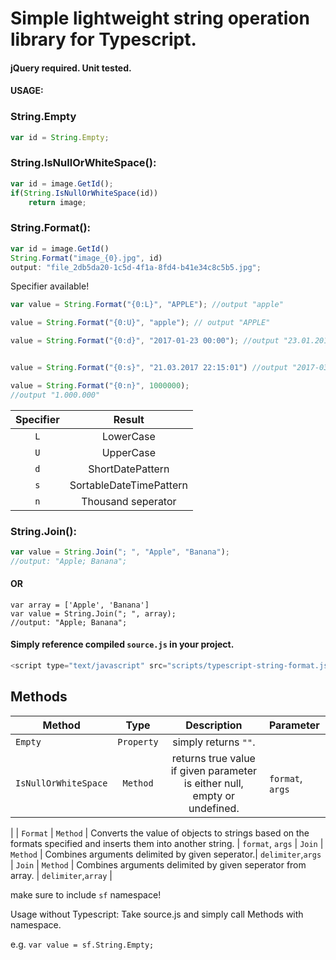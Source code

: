 # Simple lightweight string operation library for Typescript.
#### jQuery required. Unit tested.
#### USAGE:

### String.Empty
```typescript
var id = String.Empty;
```

### String.IsNullOrWhiteSpace():
```typescript
var id = image.GetId();
if(String.IsNullOrWhiteSpace(id))
	return image;
```
### String.Format():

```typescript
var id = image.GetId()
String.Format("image_{0}.jpg", id)
output: "file_2db5da20-1c5d-4f1a-8fd4-b41e34c8c5b5.jpg";
```

Specifier available!
```typescript
var value = String.Format("{0:L}", "APPLE"); //output "apple"

value = String.Format("{0:U}", "apple"); // output "APPLE"

value = String.Format("{0:d}", "2017-01-23 00:00"); //output "23.01.2017"


value = String.Format("{0:s}", "21.03.2017 22:15:01") //output "2017-03-21T22:15:01"

value = String.Format("{0:n}", 1000000);
//output "1.000.000"
```

|	Specifier	  |	 			Result 	   	    |
| :-------------: |:---------------------------:|
|		`L`		  |	LowerCase					|
|		`U`		  |	UpperCase					|
|		`d`		  |	ShortDatePattern			|
|		`s`		  |	SortableDateTimePattern		|
|		`n`		  |	Thousand seperator			|



### String.Join():

```typescript
var value = String.Join("; ", "Apple", "Banana");
//output: "Apple; Banana";
```
#### OR
```typscript
var array = ['Apple', 'Banana']
var value = String.Join("; ", array);
//output: "Apple; Banana";
```


#### Simply reference compiled `source.js` in your project.

```javascript
<script type="text/javascript" src="scripts/typescript-string-format.js"></script>
```


## Methods

| Method       |  Type     |       Description          | Parameter  |
| ------------- |:-------------:|:-------------:| :-----|
|  `Empty` | `Property`     |    simply returns `""`. |
| `IsNullOrWhiteSpace`      | `Method` | returns true value if given parameter is either null, empty or undefined. | `format`, `args`
|
| `Format`      | `Method` | Converts the value of objects to strings based on the formats specified and inserts them into another string. | `format`, `args`
| `Join`      | `Method`      |   Combines arguments delimited by given seperator.| `delimiter`,`args`
| `Join`      | `Method`      |   Combines arguments delimited by given seperator from array. | `delimiter`,`array`
|

make sure to include `sf` namespace!

Usage without Typescript:
Take source.js and simply call Methods with namespace.

e.g.
`var value = sf.String.Empty;`
